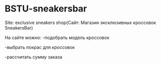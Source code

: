 # BSTU-sneakersbar
Site: exclusive sneakers shop(Сайт: Магазин эксклюзивных кроссовок SneakersBar)

На сайте можно: 
-подобрать модель кроссовок

-выбрать покрас для кроссовок

-рассчитать сумму заказа
